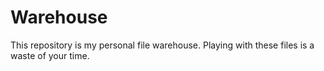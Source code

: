 # Warehouse
This repository is my personal file warehouse. Playing with these files is a waste of your time.
